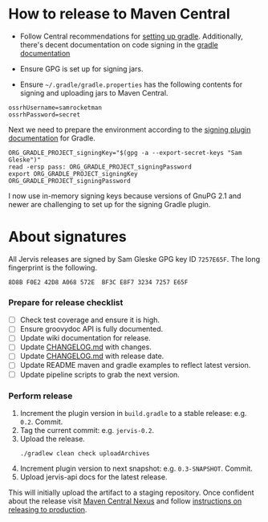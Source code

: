 # How to release to Maven Central

* Follow Central recommendations for [setting up gradle][ossrh-gradle].
  Additionally, there's decent documentation on code signing in the [gradle
  documentation][gradle-signing]

* Ensure GPG is set up for signing jars.
* Ensure `~/.gradle/gradle.properties` has the following contents for signing
  and uploading jars to Maven Central.

```
ossrhUsername=samrocketman
ossrhPassword=secret
```

Next we need to prepare the environment according to the [signing plugin
documentation][sign-plugin] for Gradle.

    ORG_GRADLE_PROJECT_signingKey="$(gpg -a --export-secret-keys "Sam Gleske")"
    read -ersp pass: ORG_GRADLE_PROJECT_signingPassword
    export ORG_GRADLE_PROJECT_signingKey ORG_GRADLE_PROJECT_signingPassword

I now use in-memory signing keys because versions of GnuPG 2.1 and newer are
challenging to set up for the signing Gradle plugin.

[sign-plugin]: https://docs.gradle.org/current/userguide/signing_plugin.html

# About signatures

All Jervis releases are signed by Sam Gleske GPG key ID `7257E65F`.  The long
fingerprint is the following.

    8D8B F0E2 42D8 A068 572E  BF3C E8F7 3234 7257 E65F

### Prepare for release checklist

- [ ] Check test coverage and ensure it is high.
- [ ] Ensure groovydoc API is fully documented.
- [ ] Update wiki documentation for release.
- [ ] Update [CHANGELOG.md](CHANGELOG.md) with changes.
- [ ] Update [CHANGELOG.md](CHANGELOG.md) with release date.
- [ ] Update README maven and gradle examples to reflect latest version.
- [ ] Update pipeline scripts to grab the next version.

### Perform release

1. Increment the plugin version in `build.gradle` to a stable release:
   e.g. `0.2`.  Commit.
2. Tag the current commit: e.g. `jervis-0.2`.
3. Upload the release.
   ```
   ./gradlew clean check uploadArchives
   ```
4. Increment plugin version to next snapshot: e.g. `0.3-SNAPSHOT`.  Commit.
5. Upload jervis-api docs for the latest release.

This will initially upload the artifact to a staging repository.  Once confident
about the release visit [Maven Central Nexus][ossrh] and follow [instructions on
releasing to production][ossrh-release].

[gradle-signing]: https://docs.gradle.org/current/userguide/signing_plugin.html
[ossrh-gradle]: http://central.sonatype.org/pages/gradle.html
[ossrh-guide]: http://central.sonatype.org/pages/ossrh-guide.html
[ossrh]: https://oss.sonatype.org/
[ossrh-release]: http://central.sonatype.org/pages/releasing-the-deployment.html
